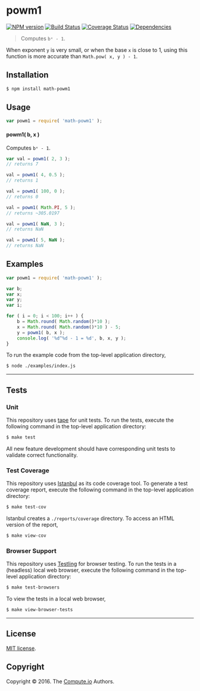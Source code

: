powm1
===
[![NPM version][npm-image]][npm-url] [![Build Status][build-image]][build-url] [![Coverage Status][coverage-image]][coverage-url] [![Dependencies][dependencies-image]][dependencies-url]

> Computes `bˣ - 1`.

When exponent `y` is very small, or when the base `x` is close to 1, using this function is more accurate than `Math.pow( x, y ) - 1`.

## Installation

``` bash
$ npm install math-powm1
```


## Usage

``` javascript
var powm1 = require( 'math-powm1' );
```

#### powm1( b, x )

Computes `bˣ - 1`.

``` javascript
var val = powm1( 2, 3 );
// returns 7

val = powm1( 4, 0.5 );
// returns 1

val = powm1( 100, 0 );
// returns 0

val = powm1( Math.PI, 5 );
// returns ~305.0197

val = powm1( NaN, 3 );
// returns NaN

val = powm1( 5, NaN );
// returns NaN
```


## Examples

``` javascript
var powm1 = require( 'math-powm1' );

var b;
var x;
var y;
var i;

for ( i = 0; i < 100; i++ ) {
	b = Math.round( Math.random()*10 );
	x = Math.round( Math.random()*10 ) - 5;
	y = powm1( b, x );
	console.log( '%d^%d - 1 = %d', b, x, y );
}
```

To run the example code from the top-level application directory,

``` bash
$ node ./examples/index.js
```


---
## Tests

### Unit

This repository uses [tape][tape] for unit tests. To run the tests, execute the following command in the top-level application directory:

``` bash
$ make test
```

All new feature development should have corresponding unit tests to validate correct functionality.


### Test Coverage

This repository uses [Istanbul][istanbul] as its code coverage tool. To generate a test coverage report, execute the following command in the top-level application directory:

``` bash
$ make test-cov
```

Istanbul creates a `./reports/coverage` directory. To access an HTML version of the report,

``` bash
$ make view-cov
```


### Browser Support

This repository uses [Testling][testling] for browser testing. To run the tests in a (headless) local web browser, execute the following command in the top-level application directory:

``` bash
$ make test-browsers
```

To view the tests in a local web browser,

``` bash
$ make view-browser-tests
```

<!-- [![browser support][browsers-image]][browsers-url] -->


---
## License

[MIT license](http://opensource.org/licenses/MIT).


## Copyright

Copyright &copy; 2016. The [Compute.io][compute-io] Authors.


[npm-image]: http://img.shields.io/npm/v/math-powm1.svg
[npm-url]: https://npmjs.org/package/math-powm1

[build-image]: http://img.shields.io/travis/math-io/powm1/master.svg
[build-url]: https://travis-ci.org/math-io/powm1

[coverage-image]: https://img.shields.io/codecov/c/github/math-io/powm1/master.svg
[coverage-url]: https://codecov.io/github/math-io/powm1?branch=master

[dependencies-image]: http://img.shields.io/david/math-io/powm1.svg
[dependencies-url]: https://david-dm.org/math-io/powm1

[dev-dependencies-image]: http://img.shields.io/david/dev/math-io/powm1.svg
[dev-dependencies-url]: https://david-dm.org/dev/math-io/powm1

[github-issues-image]: http://img.shields.io/github/issues/math-io/powm1.svg
[github-issues-url]: https://github.com/math-io/powm1/issues

[tape]: https://github.com/substack/tape
[istanbul]: https://github.com/gotwarlost/istanbul
[testling]: https://ci.testling.com

[compute-io]: https://github.com/compute-io/
[exponential-function]: https://en.wikipedia.org/wiki/Exponential_function
